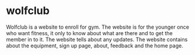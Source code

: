 # wolfclub
Wolfclub is a website to enroll for gym. 
The website is for the younger once who want fitness, it only to know about what are there and to get the member in to it.
The website tells about any updates. 
The website contains about the equipment, sign up page, about, feedback and the home page.
